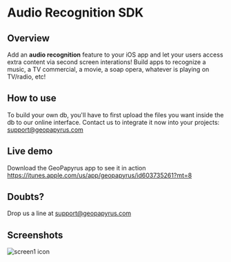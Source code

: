 # Audio Recognition SDK

## Overview

 Add an **audio recognition** feature to your iOS app and let your users access extra content via second screen interations!
 Build apps to recognize a music, a TV commercial, a movie, a soap opera, whatever is playing on TV/radio, etc!

## How to use

 To build your own db, you'll have to first upload the files you want inside the db to our online interface.
 Contact us to integrate it now into your projects: support@geopapyrus.com

## Live demo

 Download the GeoPapyrus app to see it in action  <https://itunes.apple.com/us/app/geopapyrus/id603735261?mt=8>
 
## Doubts?
 
 Drop us a line at support@geopapyrus.com


## Screenshots

![screen1 icon](http://www.pe2.com.br/audio-screens.png)
